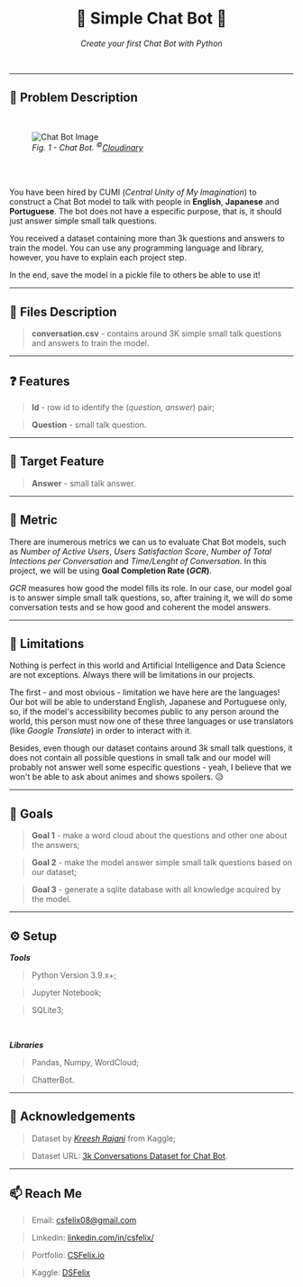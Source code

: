 <h1 align="center">💬 Simple Chat Bot 💬</h1>
<p align="center"><i>Create your first Chat Bot with Python</i></p>

<br />

----

<h2 id="problem-description">📝 Problem Description</h2>

<br />

<figure>
    <img src="https://res.cloudinary.com/dte7upwcr/image/upload/blog/blog2/chatbot-o-que-e/chatbot-o-que-e-img_header.jpg" alt="Chat Bot Image" />
    <figcaption><i>Fig. 1 - Chat Bot. <sup>©</sup><a href="https://cloudinary.com" target="_blank">Cloudinary</a></i></figcaption>
</figure>

<br /><br />

You have been hired by CUMI (*Central Unity of My Imagination*) to construct a Chat Bot model to talk with people in **English**, **Japanese** and **Portuguese**. The bot does not have a especific purpose, that is, it should just answer simple small talk questions.

You received a dataset containing more than 3k questions and answers to train the model. You can use any programming language and library, however, you have to explain each project step.

In the end, save the model in a pickle file to others be able to use it!

----

<h2 id="files-description">📁 Files Description</h2>

> **conversation.csv** - contains around 3K simple small talk questions and answers to train the model.

----

<h2 id="features">❓ Features</h2>

> **Id** - row id to identify the (*question, answer*) pair;

> **Question** - small talk question.

----

<h2 id="target-feature">🌟 Target Feature</h2>

> **Answer** - small talk answer.

----

<h2 id="metric">📏 Metric</h2>

There are inumerous metrics we can us to evaluate Chat Bot models, such as *Number of Active Users*, *Users Satisfaction Score*, *Number of Total Intections per Conversation* and *Time/Lenght of Conversation*. In this project, we will be using **Goal Completion Rate (*GCR*)**.

*GCR* measures how good the model fills its role. In our case, our model goal is to answer simple small talk questions, so, after training it, we will do some conversation tests and se how good and coherent the model answers.

----

<h2 id="limitations">🛑 Limitations</h2>

Nothing is perfect in this world and Artificial Intelligence and Data Science are not exceptions. Always there will be limitations in our projects.

The first - and most obvious - limitation we have here are the languages! Our bot will be able to understand English, Japanese and Portuguese only, so, if the model's accessibility becomes public to any person around the world, this person must now one of these three languages or use translators (like *Google Translate*) in order to interact with it.

Besides, even though our dataset contains around 3k small talk questions, it does not contain all possible questions in small talk and our model will probably not answer well some especific questions - yeah, I believe that we won't be able to ask about animes and shows spoilers. 😥

----

<h2 id="goals">🎯 Goals</h2>

> **Goal 1** - make a word cloud about the questions and other one about the answers;

> **Goal 2** - make the model answer simple  small talk questions based on our dataset;

> **Goal 3** - generate a sqlite database with all knowledge acquired by the model.

----

<h2 id="setup">⚙️ Setup</h2>

***Tools***

> Python Version 3.9.x+;

> Jupyter Notebook;

> SQLite3;

<br />

***Libraries***

> Pandas, Numpy, WordCloud;

> ChatterBot.

----

<h2 id="acknowledgments">🎉 Acknowledgements</h2>

> Dataset by [*Kreesh Rajani*](https://www.kaggle.com/kreeshrajani) from Kaggle;

> Dataset URL: [3k Conversations Dataset for Chat Bot](https://www.kaggle.com/datasets/kreeshrajani/3k-conversations-dataset-for-chatbot).

----

<h2 id="reach-me">📫 Reach Me</h2>

> Email: csfelix08@gmail.com

> Linkedin: [linkedin.com/in/csfelix/](https://linkedin.com/in/csfelix/)

> Portfolio: [CSFelix.io](https://csfelix.github.io)
    
> Kaggle: [DSFelix](https://www.kaggle.com/dsfelix)
